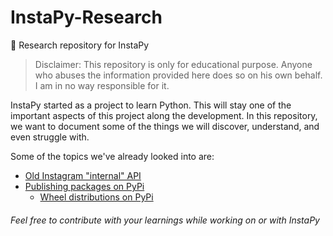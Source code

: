 # InstaPy-Research
📄 Research repository for InstaPy

> Disclaimer: This repository is only for educational purpose. Anyone who abuses the information provided here does so on his own behalf. I am in no way responsible for it.

InstaPy started as a project to learn Python. This will stay one of the important aspects of this project along the development.
In this repository, we want to document some of the things we will discover, understand, and even struggle with.

Some of the topics we've already looked into are:
- [Old Instagram "internal" API](https://github.com/timgrossmann/InstaPy-Research/tree/master/old_api)
- [Publishing packages on PyPi]()
  - [Wheel distributions on PyPi]()
  

###### Feel free to contribute with your learnings while working on or with InstaPy
  
